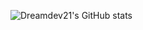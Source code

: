 ![Dreamdev21's GitHub stats](https://github-readme-stats.vercel.app/api?username=dreamdev21&show_icons=true&count_private=true&theme=radical&bg_color=30,e96443,904e95&title_color=fff&text_color=fff)

